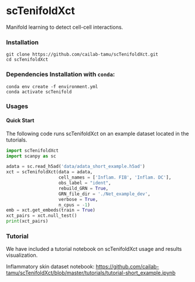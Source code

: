# scTenifoldXct
Manifold learning to detect cell-cell interactions.

### Installation
```shell
git clone https://github.com/cailab-tamu/scTenifoldXct.git
cd scTenifoldXct
```

### Dependencies Installation with `conda`:
```shell
conda env create -f environment.yml
conda activate scTenifold
```

### Usages

#### Quick Start
The following code runs scTenifoldXct on an example dataset located in the tutorials.
```python
import scTenifoldXct
import scanpy as sc

adata = sc.read_h5ad('data/adata_short_example.h5ad')
xct = scTenifoldXct(data = adata, 
                    cell_names = ['Inflam. FIB', 'Inflam. DC'],
                    obs_label = "ident",
                    rebuild_GRN = True, 
                    GRN_file_dir = './Net_example_dev',  
                    verbose = True,
                    n_cpus = -1)
emb = xct.get_embeds(train = True)
xct_pairs = xct.null_test()
print(xct_pairs)
```

### Tutorial
We have included a tutorial notebook on scTenifoldXct usage and results visualization.

Inflammatory skin dataset notebook: https://github.com/cailab-tamu/scTenifoldXct/blob/master/tutorials/tutorial-short_example.ipynb
